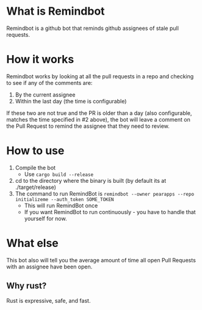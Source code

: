 # What is Remindbot

Remindbot is a github bot that reminds github assignees of stale pull requests.

# How it works

Remindbot works by looking at all the pull requests in a repo and checking to see if any of the comments are:

1. By the current assignee 
2. Within the last day (the time is configurable)

If these two are not true and the PR is older than a day (also configurable, matches the time specified in #2 above), the bot will leave a comment on the Pull Request to remind the assignee that they need to review.

# How to use

1. Compile the bot
	- Use `cargo build --release`
2. cd to the directory where the binary is built (by default its at ./target/release)
3. The command to run RemindBot is `remindbot --owner pearapps --repo initializeme --auth_token SOME_TOKEN` 
	- This will run RemindBot once
	- If you want RemindBot to run continuously - you have to handle that yourself for now.

# What else

This bot also will tell you the average amount of time all open Pull Requests with an assignee have been open.

## Why rust?

Rust is expressive, safe, and fast.
